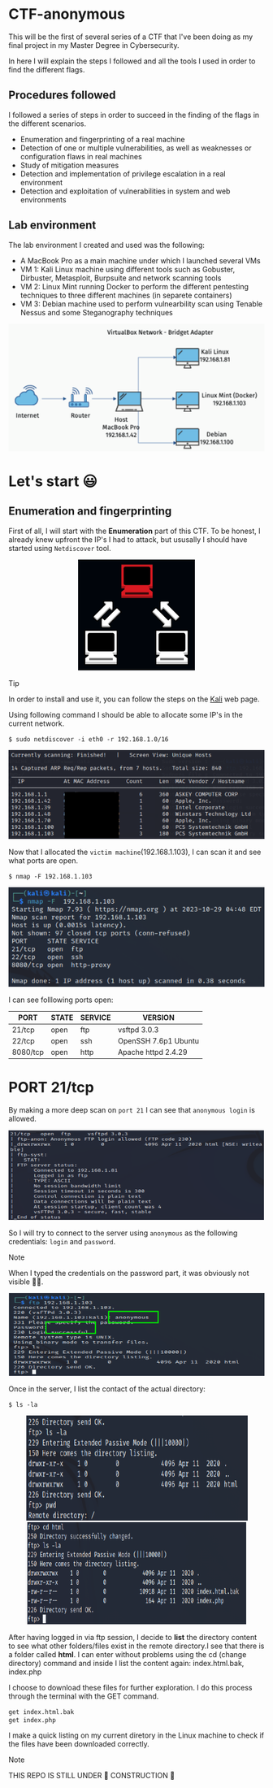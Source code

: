 # CTF-anonymous

This will be the first of several series of a CTF that I've been doing as my final project in my Master Degree in Cybersecurity.

In here I will explain the steps I followed and all the tools I used in order to find the different flags.

## Procedures followed

I followed a series of steps in order to succeed in the finding of the flags in the different scenarios.

- Enumeration and fingerprinting of a real machine
- Detection of one or multiple vulnerabilities, as well as weaknesses or configuration flaws in real machines
- Study of mitigation measures
- Detection and implementation of privilege escalation in a real environment
- Detection and exploitation of vulnerabilities in system and web environments

## Lab environment

The lab environment I created and used was the following:

- A MacBook Pro as a main machine under which I launched several VMs
- VM 1: Kali Linux machine using different tools such as Gobuster, Dirbuster, Metasploit, Burpsuite and network scanning tools
- VM 2: Linux Mint running Docker to perform the different pentesting techniques to three different machines (in separete containers)
- VM 3: Debian machine used to perform vulnearbility scan using Tenable Nessus and some Steganography techniques

<p align="center">
  <img src="imgs/LabEnvironment.png">
</p>

# Let's start 😃

## Enumeration and fingerprinting

First of all, I will start with the <b>Enumeration</b> part of this CTF.
To be honest, I already knew upfront the IP's I had to attack, but ususally I should have started using ```Netdiscover``` tool.

<p align="center">
  <img src="imgs/NetdiscoverImage.png">
</p>

>[!TIP]
>In order to install and use it, you can follow the steps on the [Kali](https://www.kali.org/tools/netdiscover/) web page.

Using following command I should be able to allocate some IP's in the current network.

```linux
$ sudo netdiscover -i eth0 -r 192.168.1.0/16
```

<p align="center">
  <img src="imgs/NetdiscoverOutput.png">
</p>

Now that I allocated the ```victim machine```(192.168.1.103), I can scan it and see what ports are open.
```linux
$ nmap -F 192.168.1.103
```

<p align="center">
  <img src="imgs/OoopsMachineScan.png">
</p>

I can see folllowing ports open:

|PORT|STATE|SERVICE|VERSION|
|----|-----|-------|-------|
|21/tcp|open|ftp|vsftpd 3.0.3|
|22/tcp|open|ssh|OpenSSH 7.6p1 Ubuntu|
|8080/tcp|open|http|Apache httpd 2.4.29|

# PORT 21/tcp

By making a more deep scan on ```port 21``` I can see that ```anonymous login``` is allowed.

<p align="center">
  <img src="imgs/Port21Scan.png">
</p>

So I will try to connect to the server using ```anonymous``` as the following credentials: ```login``` and ```password```.

>[!NOTE]
>When I typed the credentials on the password part, it was obviously not visible 💂‍♂️.

<p align="center">
  <img src="imgs/AnonymousLogin.png">
</p>

Once in the server, I list the contact of the actual directory:

```linux
$ ls -la
```
<p align="center">
  <img src="imgs/AnonymousLS-LA.png">
  <img src="imgs/AnonymousLS-LA.2.png">
</p>

After having logged in via ftp session, I decide to <b>list</b> the directory content to see what other folders/files exist in the remote directory.I see that there is a folder called <b>html</b>. I can enter without problems using the cd (change directory) command and inside I list the content again: index.html.bak, index.php

<p align="center"
  <img src="imgs/HtmlFolder_content.PNG"
</p>

I choose to download these files for further exploration. I do this process through the terminal with the GET command.

```linux
get index.html.bak
get index.php
```
<p align="center"
  <img src="imgs/GetCommand.PNG"
</p>

I make a quick listing on my current diretory in the Linux machine to check if the files have been downloaded correctly.

<p align="center"
  <img src="imgs/ListingDownloadedIndexHtmlFiles.PNG"
</p>


>[!NOTE]
>THIS REPO IS STILL UNDER 🚧 CONSTRUCTION 🚧
